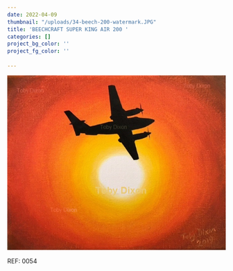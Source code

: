 ```yaml
---
date: 2022-04-09
thumbnail: "/uploads/34-beech-200-watermark.JPG"
title: 'BEECHCRAFT SUPER KING AIR 200 '
categories: []
project_bg_color: ''
project_fg_color: ''

---
```

![](/uploads/34-beech-200-watermark.JPG)

REF: 0054